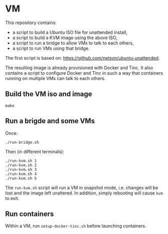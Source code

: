 # VM

This repository contains:

- a script to build a Ubuntu ISO file for unattended install,
- a script to build a KVM image using the above ISO,
- a script to run a bridge to allow VMs to talk to each others,
- a script to run VMs using that bridge.

The first script is based on: https://github.com/netson/ubuntu-unattended.

The resulting image is already provisioned with Docker and Tinc. It also
contains a script to configure Docker and Tinc in such a way that containers
running on multiple VMs can talk to each others.

## Build the VM iso and image

    make

## Run a brigde and some VMs

Once:

    ./run-bridge.sh

Then (in different terminals):

    ./run-kvm.sh 1
    ./run-kvm.sh 2
    ./run-kvm.sh 3
    ./run-kvm.sh 4
    ./run-kvm.sh 5

The `run-kvm.sh` script will run a VM in snapshot mode, i.e. changes will be
lost and the image left unaltered. In addition, simply rebooting will cause
`kvm` to exit.

## Run containers

Within a VM, run `setup-docker-tinc.sh` before launching containers.
